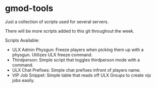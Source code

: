 # gmod-tools
Just a collection of scripts used for several servers.

There will be more scripts added to this git throughout the week.

Scripts Available:
- ULX Admin Physgun: Freeze players when picking them up with a physgun. Utilizes ULX freeze command.
- Thirdperson: Simple script that toggles thirdperson mode with a command.
- ULX Chat Prefixes: Simple chat prefixes infront of players name.
- VIP Job Snippet: Simple table that reads off ULX Groups to create vip jobs easily.
